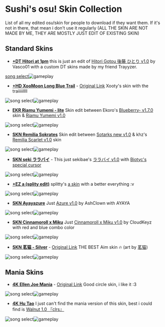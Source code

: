 Sushi's osu! Skin Collection
=======
List of all my edited osu!skin for people to download if they want them. If it's not in there, that mean i don't use it regularly
(ALL THE SKIN ARE NOT MADE BY ME, THEY ARE MOSTLY JUST EDIT OF EXISTING SKIN)

Standard Skins
-----------

- **[+DT Hitori at 1pm](https://drive.google.com/file/d/1f1Tf1n6uVdYSkOKayI1kehfHCDc5VS4a/view?usp=sharing)**
this is just an edit of [Hitori Gotou 後藤 ひとり v1.0](https://skins.osuck.net/skins/2927?v=0) by Vasco01 with a custom DT skins made by my friend Trayyzer.

[song select](https://files.osuck.link/images/skins/44af104451ce9e1c291b35dbe1dd9549.webp)![gameplay](https://i.imgur.com/2FjrsiM.png)

- **[+HD XooMoon Long Blue Trail](https://drive.google.com/file/d/1PZuhMGjsxDT81JlK0XiVAg-JTsu7HQ02/view?usp=sharing)** - [Original Link](https://skins.osuck.net/skins/2530?v=0)
Xooty's skin with the traiiiiillll

![song select](https://files.osuck.link/images/skins/166734a284b6cba31b0a429f34f52515.webp)![gameplay](https://files.osuck.link/images/skins/0f9bbac5915ac4f0629c9434a5928e16.webp)

- **[EKR Riamu Yumemi - lite](https://drive.google.com/file/d/1PdRdlMYqpxYQunO7seP2mAtQOLrxPSxg/view?usp=sharing)**
Skin edit between Ekoro's [Blueberry- v1.7.0](https://skins.osuck.net/skins/1372?v=0) skin & [Riamu Yumemi v1.0](https://skins.osuck.net/skins/3775?v=0)

![song select](https://files.osuck.link/images/skins/56f8a333dacd7d498f811025451be6b8.webp)![gameplay](https://i.imgur.com/4cVVvLD.png)

- **[SKN Remilia Sokrates](https://drive.google.com/file/d/1qklpe60RDB9S_8SVQMH06oCXs61Lxdje/view?usp=sharing)**
Skin edit between [Sotarks new v1.0](https://skins.osuck.net/skins/880?v=0) & khz's [Remilia Scarlet v1.0](https://skins.osuck.net/skins/2928?v=0) skin

![song select](https://files.osuck.link/images/skins/a9382df4e3863782495d3e9dc78d4089.webp)![gameplay](https://files.osuck.link/images/skins/1dd56ec1356129500fd9de326d2c205a.webp)

- **[SKN seki ララバイ](https://drive.google.com/file/d/1qQR7pBBNdRtLV86eVy8QLGcFSUVUojxI/view?usp=sharing)** - 
This just sekibae's [ララバイ v1.0](https://skins.osuck.net/skins/3851?v=0) with [Biotyc's special cursor](https://youtu.be/EqY5G_xcGKk)

![song select](https://files.osuck.link/images/skins/6b2365dd579b5420284479a60b941b87.webp)![gameplay](https://files.osuck.link/images/skins/ab473870eedfa657994dfb50894e2f11.webp)

- **[+EZ a (splity edit)](https://drive.google.com/file/d/1NzeeB2njws4Ma-v3fJOCj3_0W2whkFdH/view?usp=sharing)**
splitty's [a skin](a%20%28splity%20edit%29%20v1.0%20osu%20skin) with a better everything :v

![song select](https://files.osuck.link/images/skins/a0d7d68968590aa57344e1d13b4625b5.webp)![gameplay](https://i.imgur.com/jFm5Wpz.png)

- **[SKN Ayayazure](https://drive.google.com/file/d/1lfUH01LJMtg6mCFeB-Z9pdtei5c5zuea/view?usp=sharing)**
Just [Azure v1.0](https://skins.osuck.net/skins/3754?v=0) by AshClown with AYAYA

![song select](https://files.osuck.link/images/skins/2f47276a12fba97747ec9088dfdef9e0.webp)![gameplay](https://files.osuck.link/images/skins/3cce34d0721efd22ca71b89e42274511.webp)

- **[SKN Cinnamoroll x Miku](https://drive.google.com/file/d/1WMW9cEljun5JePASBoun3sa8x7XycrvK/view?usp=sharing)**
Just [Cinnamoroll x Miku v1.0](https://skins.osuck.net/skins/3005?v=0) by CloudKeyz with red and blue combo color

![song select](https://files.osuck.link/images/skins/8882115414f234c966d5cbd48084ad34.webp)![gameplay](https://i.imgur.com/FwILcns.png)

- **[SKN 茗猫 - Silver](https://drive.google.com/file/d/1xyIniyTkMRgqUX5rEFB2d_ldBYSk_q4p/view?usp=sharing)** - [Original Link](https://skins.osuck.net/skins/2921?v=0)
THE BEST Aim skin :fire: (art by [茗猫](https://www.pixiv.net/en/users/16462721/illustrations))

![song select](https://files.osuck.link/images/skins/be77dd201d0256b3fd781051005d4a07.webp)![gameplay](https://files.osuck.link/images/skins/4be4676def994a3f2f42edb4e5a98020.webp)

Mania Skins
-----------

- **[4K Ellen Joe Mania](https://drive.google.com/file/d/1n9c0tczcQwwZ69bLOF2bc-xn2XSpudoS/view?usp=sharing)** - [Original Link](https://skins.osuck.net/skins/3847?v=0)
Good circle skin, i like it :3

![song select](https://files.osuck.link/images/skins/39e49887c2ecf20d686ccf3b06349e12.webp)![gameplay](https://files.osuck.link/images/skins/cb39f48b263040efe165c3fa975b9206.webp)

- **[4K Hu Tao](https://drive.google.com/file/d/1WuUJmxGMaut4IXnuhfJCXl9d3O0FloMz/view?usp=sharing)**
I just can't find the mania version of this skin, best i could find is [Walnut 1.0 『clrs』](https://drive.google.com/file/d/1Lgs-Yfyqwx8TjtBDzrPvEoe8YK17e7Pe/view)

![song select](https://i.imgur.com/1QIbDLe.jpeg)![gameplay](https://i.imgur.com/1envjMc.png)

